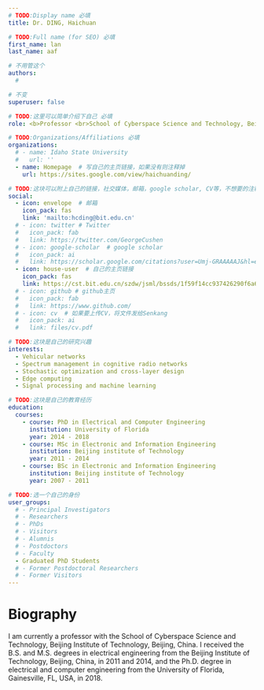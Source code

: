 ```yaml
---
# TODO:Display name 必填
title: Dr. DING, Haichuan

# TODO:Full name (for SEO) 必填
first_name: lan   
last_name: aaf

# 不用管这个
authors:
  # 

# 不变
superuser: false

# TODO:这里可以简单介绍下自己 必填
role: <b>Professor <br>School of Cyberspace Science and Technology, Beijing Institute of Technology, Beijing, China</b>

# TODO:Organizations/Affiliations 必填
organizations:
  # - name: Idaho State University 
  #   url: ''
  - name: Homepage  # 写自己的主页链接，如果没有则注释掉
    url: https://sites.google.com/view/haichuanding/

# TODO:这块可以附上自己的链接，社交媒体，邮箱，google scholar, CV等，不想要的注释掉即可
social:
  - icon: envelope  # 邮箱
    icon_pack: fas
    link: 'mailto:hcding@bit.edu.cn'
  # - icon: twitter # Twitter
  #   icon_pack: fab  
  #   link: https://twitter.com/GeorgeCushen
  # - icon: google-scholar  # google scholar
  #   icon_pack: ai
  #   link: https://scholar.google.com/citations?user=Umj-GRAAAAAJ&hl=en
  - icon: house-user  # 自己的主页链接
    icon_pack: fas
    link: https://cst.bit.edu.cn/szdw/jsml/bssds/1f59f14cc937426290f6a6dde2aa8476.htm
  # - icon: github # github主页
  #   icon_pack: fab   
  #   link: https://www.github.com/
  # - icon: cv  # 如果要上传CV，将文件发给Senkang
  #   icon_pack: ai
  #   link: files/cv.pdf

# TODO:这块是自己的研究兴趣
interests:
  - Vehicular networks
  - Spectrum management in cognitive radio networks
  - Stochastic optimization and cross-layer design
  - Edge computing
  - Signal processing and machine learning

# TODO:这块是自己的教育经历
education:
  courses:
    - course: PhD in Electrical and Computer Engineering
      institution: University of Florida
      year: 2014 - 2018
    - course: MSc in Electronic and Information Engineering 
      institution: Beijing institute of Technology
      year: 2011 - 2014
    - course: BSc in Electronic and Information Engineering
      institution: Beijing institute of Technology
      year: 2007 - 2011

# TODO:选一个自己的身份
user_groups:
  # - Principal Investigators
  # - Researchers
  # - PhDs
  # - Visitors
  # - Alumnis
  # - Postdoctors
  # - Faculty
  - Graduated PhD Students
  # - Former Postdoctoral Researchers
  # - Former Visitors
---
```

<!-- TODO:写自己的Biography -->
# Biography
<!-- <p style="text-align:justify">  -->
I am currently a professor with the School of Cyberspace Science and Technology, Beijing Institute of Technology, Beijing, China. I received the B.S. and M.S. degrees in electrical engineering from the Beijing Institute of Technology, Beijing, China, in 2011 and 2014, and the Ph.D. degree in electrical and computer engineering from the University of Florida, Gainesville, FL, USA, in 2018.

